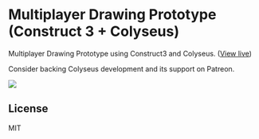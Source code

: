 # Multiplayer Drawing Prototype (Construct 3 + Colyseus)

Multiplayer Drawing Prototype using Construct3 and Colyseus. ([View live](https://drawing-prototype.herokuapp.com/))

Consider backing Colyseus development and its support on Patreon.

<a href="https://www.patreon.com/bePatron?u=3301115"><img src="https://c5.patreon.com/external/logo/become_a_patron_button.png" /></a>

## License

MIT
